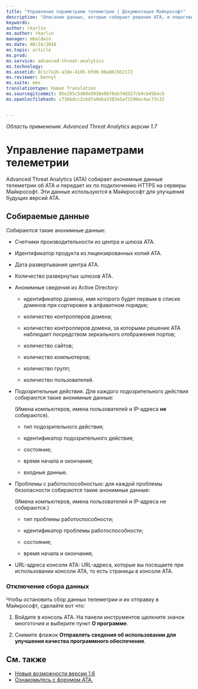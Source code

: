```yaml
---
title: "Управление параметрами телеметрии | Документация Майкрософт"
description: "Описание данных, которые собирает решение ATA, и пошаговые инструкции по отключению сбора данных."
keywords: 
author: rkarlin
ms.author: rkarlin
manager: mbaldwin
ms.date: 08/24/2016
ms.topic: article
ms.prod: 
ms.service: advanced-threat-analytics
ms.technology: 
ms.assetid: 8c1c7a1b-a3de-4105-9fd0-08a061952172
ms.reviewer: bennyl
ms.suite: ems
translationtype: Human Translation
ms.sourcegitcommit: 85e285c5d88e5916e0bf0eb7dd327cb4cb45b4cb
ms.openlocfilehash: c7366dcc2cbd7a9eba1503e5af3290ec4ac73c32


---
```


*Область применения: Advanced Threat Analytics версии 1.7*



# <a name="manage-telemetry-settings"></a>Управление параметрами телеметрии
Advanced Threat Analytics (ATA) собирает анонимные данные телеметрии об ATA и передает их по подключению HTTPS на серверы Майкрософт.  Эти данные используются в Майкрософт для улучшения будущих версий ATA.

## <a name="data-collected"></a>Собираемые данные
Собираются такие анонимные данные:

-   Счетчики производительности из центра и шлюза ATA.

-   Идентификатор продукта из лицензированных копий ATA.

-   Дата развертывания центра ATA.

-   Количество развернутых шлюзов ATA.

-   Анонимные сведения из Active Directory:

    -   идентификатор домена, имя которого будет первым в списке доменов при сортировке в алфавитном порядке;

    -   количество контроллеров домена;

    -   количество контроллеров домена, за которыми решение ATA наблюдает посредством зеркального отображения портов;

    -   количество сайтов;

    -   количество компьютеров;

    -   количество групп;

    -   количество пользователей.

-   Подозрительные действия. Для каждого подозрительного действия собираются такие анонимные данные:

    (Имена компьютеров, имена пользователей и IP-адреса **не** собираются).

    -   тип подозрительного действия;

    -   идентификатор подозрительного действия;

    -   состояние;

    -   время начала и окончания;

    -   входные данные.

- Проблемы с работоспособностью: для каждой проблемы безопасности собираются такие анонимные данные:

    (Имена компьютеров, имена пользователей и IP-адреса не собираются.)

    -   тип проблемы работоспособности;

    -   идентификатор проблемы работоспособности;

    -   состояние;

    -   время начала и окончания;

- URL-адреса консоли ATA: URL-адреса, которые вы посещаете при использовании консоли ATA, то есть страницы в консоли ATA.


### <a name="disable-data-collection"></a>Отключение сбора данных
Чтобы остановить сбор данных телеметрии и их отправку в Майкрософт, сделайте вот что:

1.  Войдите в консоль ATA. На панели инструментов щелкните значок многоточия и выберите пункт **О программе**.

2.  Снимите флажок **Отправлять сведения об использовании для улучшения качества программного обеспечения**.

## <a name="see-also"></a>См. также
- [Новые возможности версии 1.6](/advanced-threat-analytics/understand-explore/whats-new-version-1.6)
- [Ознакомьтесь с форумом ATA.](https://social.technet.microsoft.com/Forums/security/home?forum=mata)



<!--HONumber=Jan17_HO1-->


